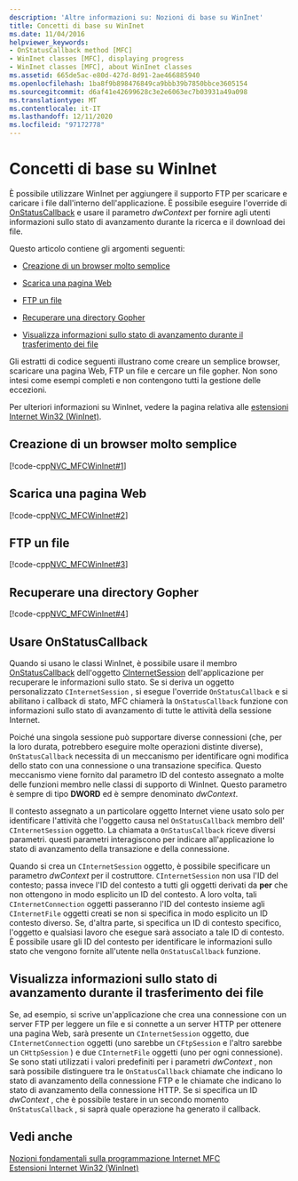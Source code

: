 ```yaml
---
description: 'Altre informazioni su: Nozioni di base su WinInet'
title: Concetti di base su WinInet
ms.date: 11/04/2016
helpviewer_keywords:
- OnStatusCallback method [MFC]
- WinInet classes [MFC], displaying progress
- WinInet classes [MFC], about WinInet classes
ms.assetid: 665de5ac-e80d-427d-8d91-2ae466885940
ms.openlocfilehash: 1ba8f9b898476849ca9bbb39b7850bbce3605154
ms.sourcegitcommit: d6af41e42699628c3e2e6063ec7b03931a49a098
ms.translationtype: MT
ms.contentlocale: it-IT
ms.lasthandoff: 12/11/2020
ms.locfileid: "97172778"
---
```

# <a name="wininet-basics"></a>Concetti di base su WinInet

È possibile utilizzare WinInet per aggiungere il supporto FTP per scaricare e caricare i file dall'interno dell'applicazione. È possibile eseguire l'override di [OnStatusCallback](../mfc/reference/cinternetsession-class.md#onstatuscallback) e usare il parametro *dwContext* per fornire agli utenti informazioni sullo stato di avanzamento durante la ricerca e il download dei file.

Questo articolo contiene gli argomenti seguenti:

- [Creazione di un browser molto semplice](#_core_create_a_very_simple_browser)

- [Scarica una pagina Web](#_core_download_a_web_page)

- [FTP un file](#_core_ftp_a_file)

- [Recuperare una directory Gopher](#_core_retrieve_a_gopher_directory)

- [Visualizza informazioni sullo stato di avanzamento durante il trasferimento dei file](#_core_display_progress_information_while_transferring_files)

Gli estratti di codice seguenti illustrano come creare un semplice browser, scaricare una pagina Web, FTP un file e cercare un file gopher. Non sono intesi come esempi completi e non contengono tutti la gestione delle eccezioni.

Per ulteriori informazioni su WinInet, vedere la pagina relativa alle [estensioni Internet Win32 (WinInet)](../mfc/win32-internet-extensions-wininet.md).

## <a name="create-a-very-simple-browser"></a><a name="_core_create_a_very_simple_browser"></a> Creazione di un browser molto semplice

[!code-cpp[NVC_MFCWinInet#1](../mfc/codesnippet/cpp/wininet-basics_1.cpp)]

## <a name="download-a-web-page"></a><a name="_core_download_a_web_page"></a> Scarica una pagina Web

[!code-cpp[NVC_MFCWinInet#2](../mfc/codesnippet/cpp/wininet-basics_2.cpp)]

## <a name="ftp-a-file"></a><a name="_core_ftp_a_file"></a> FTP un file

[!code-cpp[NVC_MFCWinInet#3](../mfc/codesnippet/cpp/wininet-basics_3.cpp)]

## <a name="retrieve-a-gopher-directory"></a><a name="_core_retrieve_a_gopher_directory"></a> Recuperare una directory Gopher

[!code-cpp[NVC_MFCWinInet#4](../mfc/codesnippet/cpp/wininet-basics_4.cpp)]

## <a name="use-onstatuscallback"></a>Usare OnStatusCallback

Quando si usano le classi WinInet, è possibile usare il membro [OnStatusCallback](../mfc/reference/cinternetsession-class.md#onstatuscallback) dell'oggetto [CInternetSession](../mfc/reference/cinternetsession-class.md) dell'applicazione per recuperare le informazioni sullo stato. Se si deriva un oggetto personalizzato `CInternetSession` , si esegue l'override `OnStatusCallback` e si abilitano i callback di stato, MFC chiamerà la `OnStatusCallback` funzione con informazioni sullo stato di avanzamento di tutte le attività della sessione Internet.

Poiché una singola sessione può supportare diverse connessioni (che, per la loro durata, potrebbero eseguire molte operazioni distinte diverse), `OnStatusCallback` necessita di un meccanismo per identificare ogni modifica dello stato con una connessione o una transazione specifica. Questo meccanismo viene fornito dal parametro ID del contesto assegnato a molte delle funzioni membro nelle classi di supporto di WinInet. Questo parametro è sempre di tipo **DWORD** ed è sempre denominato *dwContext*.

Il contesto assegnato a un particolare oggetto Internet viene usato solo per identificare l'attività che l'oggetto causa nel `OnStatusCallback` membro dell' `CInternetSession` oggetto. La chiamata a `OnStatusCallback` riceve diversi parametri. questi parametri interagiscono per indicare all'applicazione lo stato di avanzamento della transazione e della connessione.

Quando si crea un `CInternetSession` oggetto, è possibile specificare un parametro *dwContext* per il costruttore. `CInternetSession` non usa l'ID del contesto; passa invece l'ID del contesto a tutti gli oggetti derivati da **per** che non ottengono in modo esplicito un ID del contesto. A loro volta, tali `CInternetConnection` oggetti passeranno l'ID del contesto insieme agli `CInternetFile` oggetti creati se non si specifica in modo esplicito un ID contesto diverso. Se, d'altra parte, si specifica un ID di contesto specifico, l'oggetto e qualsiasi lavoro che esegue sarà associato a tale ID di contesto. È possibile usare gli ID del contesto per identificare le informazioni sullo stato che vengono fornite all'utente nella `OnStatusCallback` funzione.

## <a name="display-progress-information-while-transferring-files"></a><a name="_core_display_progress_information_while_transferring_files"></a> Visualizza informazioni sullo stato di avanzamento durante il trasferimento dei file

Se, ad esempio, si scrive un'applicazione che crea una connessione con un server FTP per leggere un file e si connette a un server HTTP per ottenere una pagina Web, sarà presente un `CInternetSession` oggetto, due `CInternetConnection` oggetti (uno sarebbe un `CFtpSession` e l'altro sarebbe un `CHttpSession` ) e due `CInternetFile` oggetti (uno per ogni connessione). Se sono stati utilizzati i valori predefiniti per i parametri *dwContext* , non sarà possibile distinguere tra le `OnStatusCallback` chiamate che indicano lo stato di avanzamento della connessione FTP e le chiamate che indicano lo stato di avanzamento della connessione HTTP. Se si specifica un ID *dwContext* , che è possibile testare in un secondo momento `OnStatusCallback` , si saprà quale operazione ha generato il callback.

## <a name="see-also"></a>Vedi anche

[Nozioni fondamentali sulla programmazione Internet MFC](../mfc/mfc-internet-programming-basics.md)<br/>
[Estensioni Internet Win32 (WinInet)](../mfc/win32-internet-extensions-wininet.md)
